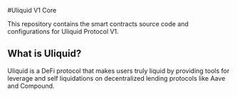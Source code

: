 #Uliquid V1 Core

This repository contains the smart contracts source code and configurations for Uliquid Protocol V1.

## What is Uliquid?

Uliquid is a DeFi protocol that makes users truly liquid by providing tools for leverage and self liquidations on decentralized lending protocols like Aave and Compound.